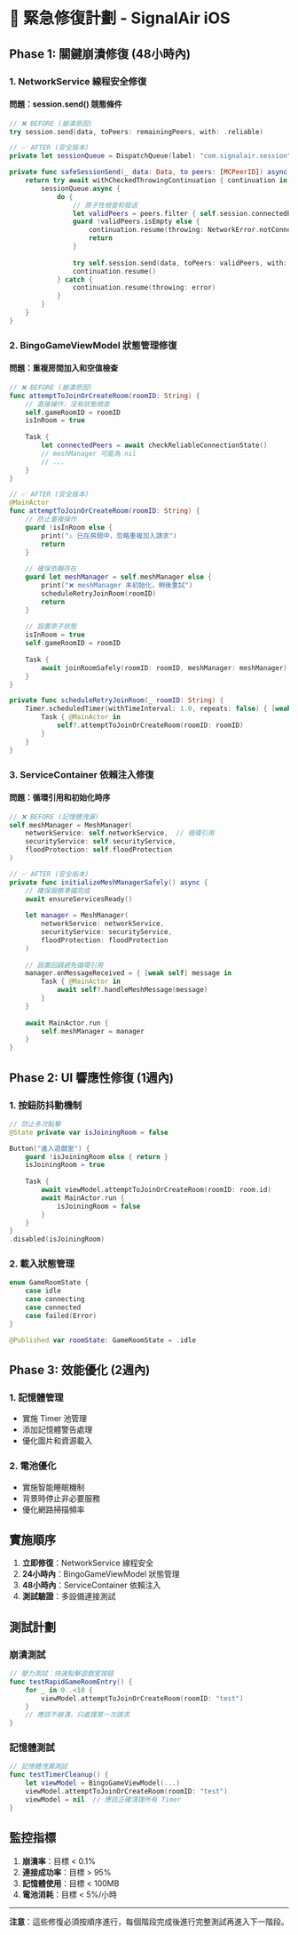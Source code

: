 # 🚨 緊急修復計劃 - SignalAir iOS

## Phase 1: 關鍵崩潰修復 (48小時內)

### 1. NetworkService 線程安全修復

#### 問題：session.send() 競態條件
```swift
// ❌ BEFORE (崩潰原因)
try session.send(data, toPeers: remainingPeers, with: .reliable)

// ✅ AFTER (安全版本)
private let sessionQueue = DispatchQueue(label: "com.signalair.session", qos: .userInitiated)

private func safeSessionSend(_ data: Data, to peers: [MCPeerID]) async throws {
    return try await withCheckedThrowingContinuation { continuation in
        sessionQueue.async {
            do {
                // 原子性檢查和發送
                let validPeers = peers.filter { self.session.connectedPeers.contains($0) }
                guard !validPeers.isEmpty else {
                    continuation.resume(throwing: NetworkError.notConnected)
                    return
                }
                
                try self.session.send(data, toPeers: validPeers, with: .reliable)
                continuation.resume()
            } catch {
                continuation.resume(throwing: error)
            }
        }
    }
}
```

### 2. BingoGameViewModel 狀態管理修復

#### 問題：重複房間加入和空值檢查
```swift
// ❌ BEFORE (崩潰原因)
func attemptToJoinOrCreateRoom(roomID: String) {
    // 直接操作，沒有狀態檢查
    self.gameRoomID = roomID
    isInRoom = true
    
    Task {
        let connectedPeers = await checkReliableConnectionState()
        // meshManager 可能為 nil
        // ...
    }
}

// ✅ AFTER (安全版本)
@MainActor
func attemptToJoinOrCreateRoom(roomID: String) {
    // 防止重複操作
    guard !isInRoom else {
        print("⚠️ 已在房間中，忽略重複加入請求")
        return
    }
    
    // 確保依賴存在
    guard let meshManager = self.meshManager else {
        print("❌ meshManager 未初始化，稍後重試")
        scheduleRetryJoinRoom(roomID)
        return
    }
    
    // 設置原子狀態
    isInRoom = true
    self.gameRoomID = roomID
    
    Task {
        await joinRoomSafely(roomID: roomID, meshManager: meshManager)
    }
}

private func scheduleRetryJoinRoom(_ roomID: String) {
    Timer.scheduledTimer(withTimeInterval: 1.0, repeats: false) { [weak self] _ in
        Task { @MainActor in
            self?.attemptToJoinOrCreateRoom(roomID: roomID)
        }
    }
}
```

### 3. ServiceContainer 依賴注入修復

#### 問題：循環引用和初始化時序
```swift
// ❌ BEFORE (記憶體洩漏)
self.meshManager = MeshManager(
    networkService: self.networkService,  // 循環引用
    securityService: self.securityService,
    floodProtection: self.floodProtection
)

// ✅ AFTER (安全版本)
private func initializeMeshManagerSafely() async {
    // 確保服務準備完成
    await ensureServicesReady()
    
    let manager = MeshManager(
        networkService: networkService,
        securityService: securityService,
        floodProtection: floodProtection
    )
    
    // 設置回調避免循環引用
    manager.onMessageReceived = { [weak self] message in
        Task { @MainActor in
            await self?.handleMeshMessage(message)
        }
    }
    
    await MainActor.run {
        self.meshManager = manager
    }
}
```

## Phase 2: UI 響應性修復 (1週內)

### 1. 按鈕防抖動機制
```swift
// 防止多次點擊
@State private var isJoiningRoom = false

Button("進入遊戲室") {
    guard !isJoiningRoom else { return }
    isJoiningRoom = true
    
    Task {
        await viewModel.attemptToJoinOrCreateRoom(roomID: room.id)
        await MainActor.run {
            isJoiningRoom = false
        }
    }
}
.disabled(isJoiningRoom)
```

### 2. 載入狀態管理
```swift
enum GameRoomState {
    case idle
    case connecting
    case connected
    case failed(Error)
}

@Published var roomState: GameRoomState = .idle
```

## Phase 3: 效能優化 (2週內)

### 1. 記憶體管理
- 實施 Timer 池管理
- 添加記憶體警告處理
- 優化圖片和資源載入

### 2. 電池優化
- 實施智能睡眠機制
- 背景時停止非必要服務
- 優化網路掃描頻率

## 實施順序

1. **立即修復**：NetworkService 線程安全
2. **24小時內**：BingoGameViewModel 狀態管理
3. **48小時內**：ServiceContainer 依賴注入
4. **測試驗證**：多設備連接測試

## 測試計劃

### 崩潰測試
```swift
// 壓力測試：快速點擊遊戲室按鈕
func testRapidGameRoomEntry() {
    for _ in 0..<10 {
        viewModel.attemptToJoinOrCreateRoom(roomID: "test")
    }
    // 應該不崩潰，只處理第一次請求
}
```

### 記憶體測試
```swift
// 記憶體洩漏測試
func testTimerCleanup() {
    let viewModel = BingoGameViewModel(...)
    viewModel.attemptToJoinOrCreateRoom(roomID: "test")
    viewModel = nil  // 應該正確清理所有 Timer
}
```

## 監控指標

1. **崩潰率**：目標 < 0.1%
2. **連接成功率**：目標 > 95%
3. **記憶體使用**：目標 < 100MB
4. **電池消耗**：目標 < 5%/小時

---

**注意**：這些修復必須按順序進行，每個階段完成後進行完整測試再進入下一階段。